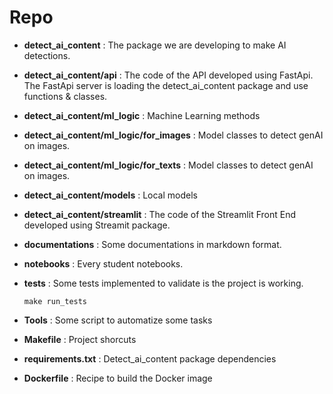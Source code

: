 
# Repo

- **detect_ai_content** :
  The package we are developing to make AI detections.

- **detect_ai_content/api** :
  The code of the API developed using FastApi.
  The FastApi server is loading the detect_ai_content package and use functions & classes.

- **detect_ai_content/ml_logic** :
  Machine Learning methods

- **detect_ai_content/ml_logic/for_images** :
  Model classes to detect genAI on images.

- **detect_ai_content/ml_logic/for_texts** :
  Model classes to detect genAI on images.

- **detect_ai_content/models** :
  Local models

- **detect_ai_content/streamlit** :
  The code of the Streamlit Front End developed using Streamit package.

- **documentations** :
  Some documentations in markdown format.

- **notebooks** :
  Every student notebooks.

- **tests** :
  Some tests implemented to validate is the project is working.

  ```
  make run_tests
  ```

- **Tools** :
  Some script to automatize some tasks


- **Makefile** :
  Project shorcuts

- **requirements.txt** :
  Detect_ai_content package dependencies

- **Dockerfile** :
  Recipe to build the Docker image
